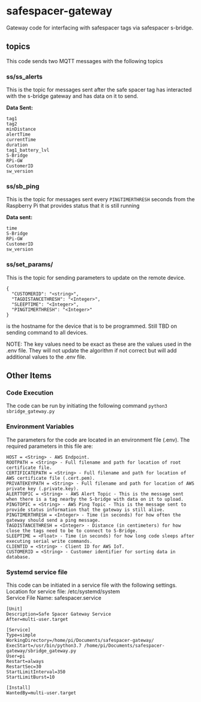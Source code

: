 # safespacer-gateway
Gateway code for interfacing with safespacer tags via safespacer s-bridge.
## topics
This code sends two MQTT messages with the following topics

### ss/ss_alerts
This is the topic for messages sent after the safe spacer tag has interacted with the s-bridge gateway and has data on it to send.

**Data Sent:**
```
tag1
tag2
minDistance
alertTime
currentTime
duration
tag1_battery_lvl
S-Bridge
RPi-GW
CustomerID
sw_version
```
### ss/sb_ping
This is the topic for messages sent every ```PINGTIMERTHRESH``` seconds from the Raspberry Pi that provides status that it is still running

**Data sent:**
```
time
S-Bridge
RPi-GW
CustomerID
sw_version
```
### ss/set_params/<hostname>
This is the topic for sending parameters to update on the remote device.

```
{
  "CUSTOMERID": "<string>",
  "TAGDISTANCETHRESH": "<Integer>",
  "SLEEPTIME": "<Integer>",
  "PINGTIMERTHRESH": "<Integer>"
}
```
<hostname> is the hostname for the device that is to be programmed. Still TBD on sending command to all devices.

NOTE: The key values need to be exact as these are the values used in the .env file. They will not update the algorithm if not correct but will add additional values to the .env file.

## Other Items
### Code Execution
The code can be run by initiating the following command
```python3 sbridge_gateway.py```
### Environment Variables
The parameters for the code are located in an environment file (.env). The required parameters in this file are:
```
HOST = <String> - AWS Endpoint.
ROOTPATH = <String> - Full filename and path for location of root certificate file.
CERTIFICATEPATH = <String> - Full filename and path for location of AWS certificate file (.cert.pem).
PRIVATEKEYPATH = <String> - Full filename and path for location of AWS private key (.private.key).
ALERTTOPIC = <String> - AWS Alert Topic - This is the message sent when there is a tag nearby the S-bridge with data on it to upload.
PINGTOPIC = <String> - AWS Ping Topic - This is the message sent to provide status information that the gateway is still alive.
PINGTIMERTHRESH = <Integer> - Time (in seconds) for how often the gateway should send a ping message.
TAGDISTANCETHRESH = <Integer> - Distance (in centimeters) for how close the tags need to be to connect to S-Bridge.
SLEEPTIME = <Float> - Time (in seconds) for how long code sleeps after executing serial write commands.
CLIENTID = <String> - Client ID for AWS IoT.
CUSTOMERID = <String> - Customer identifier for sorting data in database.
```

### Systemd service file
This code can be initiated in a service file with the following settings.<br>
Location for service file: /etc/systemd/system<br>
Service File Name: safespacer.service<br>

```
[Unit]
Description=Safe Spacer Gateway Service
After=multi-user.target

[Service]
Type=simple
WorkingDirectory=/home/pi/Documents/safespacer-gateway/
ExecStart=/usr/bin/python3.7 /home/pi/Documents/safespacer-gateway/sbridge_gateway.py
User=pi
Restart=always
RestartSec=30
StartLimitInterval=350
StartLimitBurst=10

[Install]
WantedBy=multi-user.target
```

